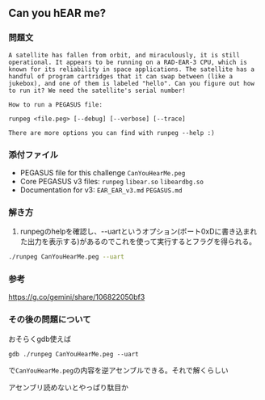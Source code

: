 ## Can you hEAR me?
### 問題文
```
A satellite has fallen from orbit, and miraculously, it is still operational. It appears to be running on a RAD-EAR-3 CPU, which is known for its reliability in space applications. The satellite has a handful of program cartridges that it can swap between (like a jukebox), and one of them is labeled "hello". Can you figure out how to run it? We need the satellite's serial number!

How to run a PEGASUS file:

runpeg <file.peg> [--debug] [--verbose] [--trace]

There are more options you can find with runpeg --help :)
```
### 添付ファイル
- PEGASUS file for this challenge
`CanYouHearMe.peg`
- Core PEGASUS v3 files:
`runpeg`
`libear.so`
`libeardbg.so`
- Documentation for v3:
`EAR_EAR_v3.md`
`PEGASUS.md`

### 解き方
1. runpegのhelpを確認し、--uartというオプション(ポート0xDに書き込まれた出力を表示する)があるのでこれを使って実行するとフラグを得られる。
```sh
./runpeg CanYouHearMe.peg --uart
```
### 参考
https://g.co/gemini/share/106822050bf3

### その後の問題について

おそらくgdb使えば
```
gdb ./runpeg CanYouHearMe.peg --uart
```
で`CanYouHearMe.peg`の内容を逆アセンブルできる。それで解くらしい

アセンブリ読めないとやっぱり駄目か